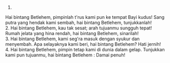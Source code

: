 1.
Hai bintang Betlehem, pimpinlah t'rus kami pun
ke tempat Bayi kudus! Sang putra yang hendak kami sembah,
hai bintang Betlehem, tunjukkanlah!
<br>
2.
Hai bintang Betlehem, kau tak sesat;
arah tujuanmu sungguh tepat! Rumah jelata yang hina rendah,
hai bintang Betlehem, sinarilah!
<br>
3.
Hai bintang Betlehem, kami seg'ra masuk
dengan syukur dan menyembah. Apa selayaknya kami beri,
hai bintang Betlehem? Hati jernih!
<br>
4.
Hai bintang Betlehem, pimpin tetap
kami di dunia dalam gelap. Tunjukkan kami pun tujuanmu,
hai bintang Betlehem : Damai penuh!